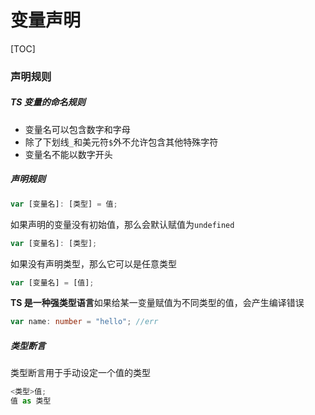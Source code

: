 # 变量声明

[TOC]

### 声明规则

##### TS 变量的命名规则

- 变量名可以包含数字和字母
- 除了下划线`_`和美元符`$`外不允许包含其他特殊字符
- 变量名不能以数字开头

##### 声明规则

```ts
var [变量名]: [类型] = 值;
```

如果声明的变量没有初始值，那么会默认赋值为`undefined`

```ts
var [变量名]: [类型];
```

如果没有声明类型，那么它可以是任意类型

```ts
var [变量名] = [值];
```

**TS 是一种强类型语言**如果给某一变量赋值为不同类型的值，会产生编译错误

```ts
var name: number = "hello"; //err
```

##### 类型断言

类型断言用于手动设定一个值的类型

```ts
<类型>值;
值 as 类型
```
